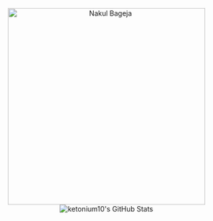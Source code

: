 <div align="center">

<img src="https://bigheads.io/svg?accessory=shades&body=chest&circleColor=blue&clothing=dressShirt&clothingColor=black&eyebrows=leftLowered&eyes=happy&faceMask=false&faceMaskColor=green&facialHair=stubble&graphic=none&hair=short&hairColor=black&hat=none3&hatColor=white&lashes=false&lipColor=pink&mask=true&mouth=openSmile&skinTone=brown" alt="Nakul Bageja" width="400" />

<br/>

<img alt="ketonium10's GitHub Stats" src="https://github-readme-stats.ketonium10.vercel.app/api?username=nakulBageja&show_icons=true&hide_border=true&theme=dark" />

</div>
